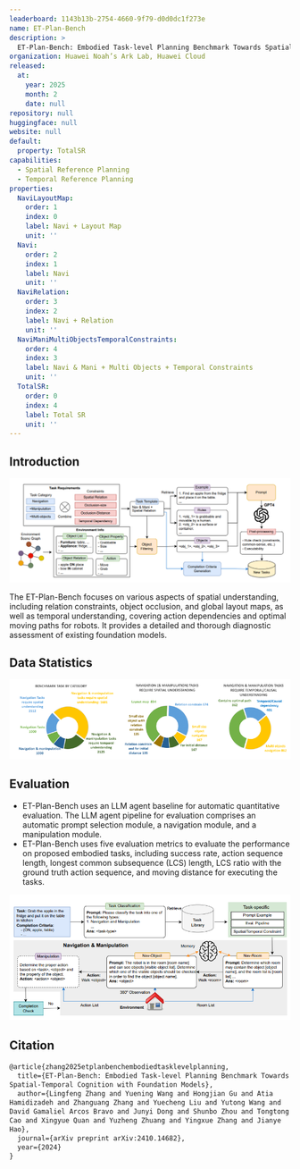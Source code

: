 ```yaml
---
leaderboard: 1143b13b-2754-4660-9f79-d0d0dc1f273e
name: ET-Plan-Bench
description: >
  ET-Plan-Bench: Embodied Task-level Planning Benchmark Towards Spatial-Temporal Cognition with Foundation Models
organization: Huawei Noah’s Ark Lab, Huawei Cloud
released:
  at:
    year: 2025
    month: 2
    date: null
repository: null
huggingface: null
website: null
default:
  property: TotalSR
capabilities:
  - Spatial Reference Planning
  - Temporal Reference Planning
properties:
  NaviLayoutMap:
    order: 1
    index: 0
    label: Navi + Layout Map
    unit: ''
  Navi:
    order: 2
    index: 1
    label: Navi
    unit: ''
  NaviRelation:
    order: 3
    index: 2
    label: Navi + Relation
    unit: ''
  NaviManiMultiObjectsTemporalConstraints:
    order: 4
    index: 3
    label: Navi & Mani + Multi Objects + Temporal Constraints
    unit: ''
  TotalSR:
    order: 0
    index: 4
    label: Total SR
    unit: ''
---
```


## Introduction

![alt text](assets/1-2.png)

The ET-Plan-Bench focuses on various aspects of spatial understanding, including relation constraints, object occlusion, and global layout maps, as well as temporal understanding, covering action dependencies and optimal moving paths for robots. It provides a detailed and thorough diagnostic assessment of existing foundation models.

## Data Statistics

![alt text](assets/1-1.png)

## Evaluation

- ET-Plan-Bench uses an LLM agent baseline for automatic quantitative evaluation. The LLM agent pipeline for evaluation comprises an automatic prompt selection module, a navigation module, and a manipulation module.
- ET-Plan-Bench uses five evaluation metrics to evaluate the performance on proposed embodied tasks, including success rate, action sequence length, longest common subsequence (LCS) length, LCS ratio with the ground truth action sequence, and moving distance for executing the tasks.

![alt text](assets/1-3.png)

## Citation

```
@article{zhang2025etplanbenchembodiedtasklevelplanning,
  title={ET-Plan-Bench: Embodied Task-level Planning Benchmark Towards Spatial-Temporal Cognition with Foundation Models},
  author={Lingfeng Zhang and Yuening Wang and Hongjian Gu and Atia Hamidizadeh and Zhanguang Zhang and Yuecheng Liu and Yutong Wang and David Gamaliel Arcos Bravo and Junyi Dong and Shunbo Zhou and Tongtong Cao and Xingyue Quan and Yuzheng Zhuang and Yingxue Zhang and Jianye Hao},
  journal={arXiv preprint arXiv:2410.14682},
  year={2024}
}
```
